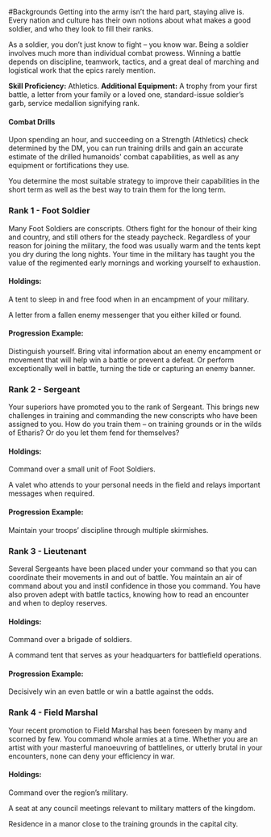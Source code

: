 #Backgrounds
Getting into the army isn’t the hard part, staying alive is. Every nation and culture has their own notions about what makes a good soldier, and who they look to fill their ranks.

As a soldier, you don’t just know to fight – you know war. Being a soldier involves much more than individual combat prowess. Winning a battle depends on discipline, teamwork, tactics, and a great deal of marching and logistical work that the epics rarely mention.

**Skill Proficiency:** Athletics.
**Additional Equipment:** A trophy from your first battle, a letter from your family or a loved one, standard-issue soldier’s garb, service medallion signifying rank.

#### Combat Drills
Upon spending an hour, and succeeding on a Strength (Athletics) check determined by the DM, you can run training drills and gain an accurate estimate of the drilled humanoids' combat capabilities, as well as any equipment or fortifications they use.

You determine the most suitable strategy to improve their capabilities in the short term as well as the best way to train them for the long term.

### Rank 1 - Foot Soldier
Many Foot Soldiers are conscripts. Others fight for the honour of their king and country, and still others for the steady paycheck. Regardless of your reason for joining the military, the food was usually warm and the tents kept you dry during the long nights. Your time in the military has taught you the value of the regimented early mornings and working yourself to exhaustion.

#### Holdings:
A tent to sleep in and free food when in an encampment of your military.

A letter from a fallen enemy messenger that you either killed or found.

#### Progression Example:
Distinguish yourself. Bring vital information about an enemy encampment or movement that will help win a battle or prevent a defeat. Or perform exceptionally well in battle, turning the tide or capturing an enemy banner.

### Rank 2 - Sergeant
Your superiors have promoted you to the rank of Sergeant. This brings new challenges in training and commanding the new conscripts who have been assigned to you. How do you train them – on training grounds or in the wilds of Etharis? Or do you let them fend for themselves?

#### Holdings:
Command over a small unit of Foot Soldiers.

A valet who attends to your personal needs in the field and relays important messages when required.

#### Progression Example:
Maintain your troops’ discipline through multiple skirmishes.

### Rank 3 - Lieutenant
Several Sergeants have been placed under your command so that you can coordinate their movements in and out of battle. You maintain an air of command about you and instil confidence in those you command. You have also proven adept with battle tactics, knowing how to read an encounter and when to deploy reserves.

#### Holdings:
Command over a brigade of soldiers.

A command tent that serves as your headquarters for battlefield operations.

#### Progression Example:
Decisively win an even battle or win a battle against the odds.

### Rank 4 - Field Marshal
Your recent promotion to Field Marshal has been foreseen by many and scorned by few. You command whole armies at a time. Whether you are an artist with your masterful manoeuvring of battlelines, or utterly brutal in your encounters, none can deny your efficiency in war.

#### Holdings:
Command over the region’s military.

A seat at any council meetings relevant to military matters of the kingdom.

Residence in a manor close to the training grounds in the capital city.
